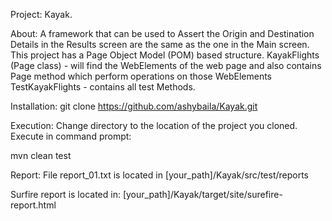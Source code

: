 
Project: Kayak.

About:
A framework that can be used to Assert the Origin and Destination Details in the Results screen are the same as the one in the Main screen.
This project has a Page Object Model (POM) based structure.
KayakFlights (Page class) - will find the WebElements of the web page and also contains Page method which perform operations on those WebElements
TestKayakFlights - contains all test Methods.

Installation:
git clone https://github.com/ashybaila/Kayak.git

Execution:
Change directory to the location of the project you cloned. Execute in command prompt:

mvn clean test

Report:
File report_01.txt is located in [your_path]/Kayak/src/test/reports

Surfire report is located in:
[your_path]/Kayak/target/site/surefire-report.html